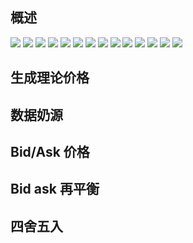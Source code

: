 
## 概述

![](https://github.com/cj555/algoTradingLiterature/blob/master/IT/figures/2017-03-13%20at%209.53.43%20PM.png)
![](https://github.com/cj555/algoTradingLiterature/blob/master/IT/figures/2017-03-13%20at%209.53.53%20PM.png)
![](https://github.com/cj555/algoTradingLiterature/blob/master/IT/figures/2017-03-13%20at%209.58.31%20PM.png)
![](https://github.com/cj555/algoTradingLiterature/blob/master/IT/figures/2017-03-13%20at%209.58.40%20PM.png)
![](https://github.com/cj555/algoTradingLiterature/blob/master/IT/figures/2017-03-13%20at%209.59.04%20PM.png)
![](https://github.com/cj555/algoTradingLiterature/blob/master/IT/figures/2017-03-13%20at%209.59.13%20PM.png)
![](https://github.com/cj555/algoTradingLiterature/blob/master/IT/figures/2017-03-13%20at%209.59.26%20PM.png)
![](https://github.com/cj555/algoTradingLiterature/blob/master/IT/figures/2017-03-13%20at%209.59.38%20PM.png)
![](https://github.com/cj555/algoTradingLiterature/blob/master/IT/figures/2017-03-13%20at%209.59.52%20PM.png)
![](https://github.com/cj555/algoTradingLiterature/blob/master/IT/figures/2017-03-13%20at%2010.00.02%20PM.png)
![](https://github.com/cj555/algoTradingLiterature/blob/master/IT/figures/2017-03-13%20at%2010.00.14%20PM.png)
![](https://github.com/cj555/algoTradingLiterature/blob/master/IT/figures/2017-03-13%20at%2010.00.23%20PM.png)
![](https://github.com/cj555/algoTradingLiterature/blob/master/IT/figures/2017-03-13%20at%2010.00.33%20PM.png)
![](https://github.com/cj555/algoTradingLiterature/blob/master/IT/figures/2017-03-13%20at%2010.00.43%20PM.png)

## 生成理论价格

## 数据奶源

## Bid/Ask 价格

## Bid ask 再平衡

## 四舍五入

